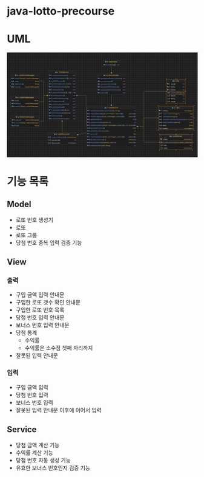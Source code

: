 # java-lotto-precourse
# UML
![](src/main/resources/screenshot.png)
# 기능 목록
## Model
- 로또 번호 생성기
- 로또
- 로또 그룹
- 당첨 번호 중복 입력 검증 기능
## View
### 출력
- 구입 금액 입력 안내문
- 구입한 로또 갯수 확인 안내문
- 구입한 로또 번호 목록
- 당첨 번호 입력 안내문
- 보너스 번호 입력 안내문
- 당첨 통계
  - 수익률
  - 수익률은 소수점 첫째 자리까지
- 잘못된 입력 안내문
### 입력
- 구입 금액 입력
- 당첨 번호 입력
- 보너스 번호 입력
- 잘못된 입력 안내문 이후에 이어서 입력
## Service
- 당첨 금액 계산 기능
- 수익률 계산 기능
- 당첨 번호 자동 생성 기능
- 유효한 보너스 번호인지 검증 기능